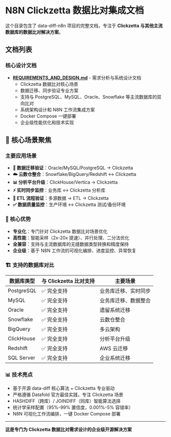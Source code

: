 # N8N Clickzetta 数据比对集成文档

这个目录包含了 data-diff-n8n 项目的完整文档，专注于 **Clickzetta 与其他主流数据库的数据比对解决方案**。

## 文档列表

### 核心设计文档
- **[REQUIREMENTS_AND_DESIGN.md](REQUIREMENTS_AND_DESIGN.md)** - 需求分析与系统设计文档
  - Clickzetta 数据比对核心场景
  - 数据迁移、同步验证专业方案
  - 支持与 PostgreSQL、MySQL、Oracle、Snowflake 等主流数据库的双向比对
  - 系统架构设计和 N8N 工作流集成方案
  - Docker Compose 一键部署
  - 企业级性能优化和技术实现

## 🎯 核心场景聚焦

### 主要应用场景
- **🔄 数据迁移验证**：Oracle/MySQL/PostgreSQL → Clickzetta
- **☁️ 云数仓整合**：Snowflake/BigQuery/Redshift ↔ Clickzetta
- **📊 分析平台升级**：ClickHouse/Vertica → Clickzetta
- **⚡ 实时同步监控**：业务库 ↔ Clickzetta 分析库
- **🔧 ETL 流程验证**：多源数据 → ETL → Clickzetta
- **✅ 数据质量监控**：生产环境 ↔ Clickzetta 测试/备份环境

### 🚀 核心优势
- **专业化**：专门针对 Clickzetta 数据比对场景优化
- **高性能**：智能采样（2x-20x 提速）、并行处理、二分法优化
- **全兼容**：支持与主流数据库的无缝数据类型转换和精度保持
- **企业级**：基于 N8N 工作流的可视化编排、进度监控、异常恢复

### 🏗️ 支持的数据库对比
| 数据库类型 | 与 Clickzetta 比对支持 | 主要场景 |
|-----------|---------------------|----------|
| PostgreSQL | ✅ 完全支持 | 业务库迁移、实时同步 |
| MySQL | ✅ 完全支持 | 业务库迁移、数据整合 |
| Oracle | ✅ 完全支持 | 遗留系统迁移 |
| Snowflake | ✅ 完全支持 | 云数仓整合 |
| BigQuery | ✅ 完全支持 | 多云架构 |
| ClickHouse | ✅ 完全支持 | 分析平台升级 |
| Redshift | ✅ 完全支持 | AWS 云迁移 |
| SQL Server | ✅ 完全支持 | 企业系统迁移 |

### 📊 技术亮点
- 基于开源 data-diff 核心算法 + Clickzetta 专业驱动
- 严格遵循 Datafold 官方最佳实践，专注 Clickzetta 场景
- HASHDIFF（跨库）/ JOINDIFF（同库）智能算法选择
- 统计学采样配置（95%-99% 置信度，0.001%-5% 容错率）
- N8N 可视化工作流编排，一键 Docker Compose 部署

---

**这是专门为 Clickzetta 数据比对需求设计的企业级开源解决方案**

